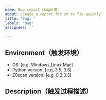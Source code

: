 ```yaml
---
name: Bug report（Bug反馈）
about: Create a report for z0 to fix quickly
title: 'Bug: '
labels: 'bug'
assignees: ''

---
```


## Environment（触发环境）

- OS: [e.g. Windows,Linux,Mac]
- Python version: [e.g. 3.5, 3.6]
- Z0scan version: [e.g. 0.2.0.3]

## Description（触发过程描述）

